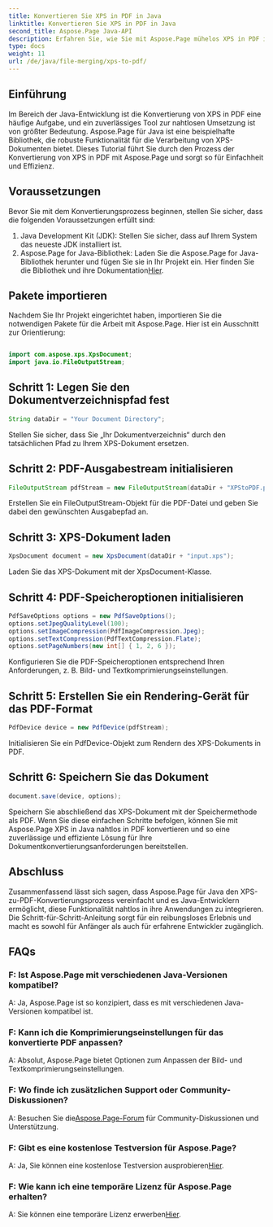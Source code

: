 ```yaml
---
title: Konvertieren Sie XPS in PDF in Java
linktitle: Konvertieren Sie XPS in PDF in Java
second_title: Aspose.Page Java-API
description: Erfahren Sie, wie Sie mit Aspose.Page mühelos XPS in PDF in Java konvertieren. Befolgen Sie unsere Schritt-für-Schritt-Anleitung für eine effiziente Dokumentenkonvertierung.
type: docs
weight: 11
url: /de/java/file-merging/xps-to-pdf/
---
```

## Einführung
Im Bereich der Java-Entwicklung ist die Konvertierung von XPS in PDF eine häufige Aufgabe, und ein zuverlässiges Tool zur nahtlosen Umsetzung ist von größter Bedeutung. Aspose.Page für Java ist eine beispielhafte Bibliothek, die robuste Funktionalität für die Verarbeitung von XPS-Dokumenten bietet. Dieses Tutorial führt Sie durch den Prozess der Konvertierung von XPS in PDF mit Aspose.Page und sorgt so für Einfachheit und Effizienz.
## Voraussetzungen
Bevor Sie mit dem Konvertierungsprozess beginnen, stellen Sie sicher, dass die folgenden Voraussetzungen erfüllt sind:
1. Java Development Kit (JDK): Stellen Sie sicher, dass auf Ihrem System das neueste JDK installiert ist.
2.  Aspose.Page for Java-Bibliothek: Laden Sie die Aspose.Page for Java-Bibliothek herunter und fügen Sie sie in Ihr Projekt ein. Hier finden Sie die Bibliothek und ihre Dokumentation[Hier](https://reference.aspose.com/page/java/).
## Pakete importieren
Nachdem Sie Ihr Projekt eingerichtet haben, importieren Sie die notwendigen Pakete für die Arbeit mit Aspose.Page. Hier ist ein Ausschnitt zur Orientierung:
```java

import com.aspose.xps.XpsDocument;
import java.io.FileOutputStream;
```
## Schritt 1: Legen Sie den Dokumentverzeichnispfad fest
```java
String dataDir = "Your Document Directory";
```
Stellen Sie sicher, dass Sie „Ihr Dokumentverzeichnis“ durch den tatsächlichen Pfad zu Ihrem XPS-Dokument ersetzen.
## Schritt 2: PDF-Ausgabestream initialisieren
```java
FileOutputStream pdfStream = new FileOutputStream(dataDir + "XPStoPDF.pdf");
```
Erstellen Sie ein FileOutputStream-Objekt für die PDF-Datei und geben Sie dabei den gewünschten Ausgabepfad an.
## Schritt 3: XPS-Dokument laden
```java
XpsDocument document = new XpsDocument(dataDir + "input.xps");
```
Laden Sie das XPS-Dokument mit der XpsDocument-Klasse.
## Schritt 4: PDF-Speicheroptionen initialisieren
```java
PdfSaveOptions options = new PdfSaveOptions();
options.setJpegQualityLevel(100);
options.setImageCompression(PdfImageCompression.Jpeg);
options.setTextCompression(PdfTextCompression.Flate);
options.setPageNumbers(new int[] { 1, 2, 6 });
```
Konfigurieren Sie die PDF-Speicheroptionen entsprechend Ihren Anforderungen, z. B. Bild- und Textkomprimierungseinstellungen.
## Schritt 5: Erstellen Sie ein Rendering-Gerät für das PDF-Format
```java
PdfDevice device = new PdfDevice(pdfStream);
```
Initialisieren Sie ein PdfDevice-Objekt zum Rendern des XPS-Dokuments in PDF.
## Schritt 6: Speichern Sie das Dokument
```java
document.save(device, options);
```
Speichern Sie abschließend das XPS-Dokument mit der Speichermethode als PDF.
Wenn Sie diese einfachen Schritte befolgen, können Sie mit Aspose.Page XPS in Java nahtlos in PDF konvertieren und so eine zuverlässige und effiziente Lösung für Ihre Dokumentkonvertierungsanforderungen bereitstellen.
## Abschluss
Zusammenfassend lässt sich sagen, dass Aspose.Page für Java den XPS-zu-PDF-Konvertierungsprozess vereinfacht und es Java-Entwicklern ermöglicht, diese Funktionalität nahtlos in ihre Anwendungen zu integrieren. Die Schritt-für-Schritt-Anleitung sorgt für ein reibungsloses Erlebnis und macht es sowohl für Anfänger als auch für erfahrene Entwickler zugänglich.
## FAQs
### F: Ist Aspose.Page mit verschiedenen Java-Versionen kompatibel?
A: Ja, Aspose.Page ist so konzipiert, dass es mit verschiedenen Java-Versionen kompatibel ist.
### F: Kann ich die Komprimierungseinstellungen für das konvertierte PDF anpassen?
A: Absolut, Aspose.Page bietet Optionen zum Anpassen der Bild- und Textkomprimierungseinstellungen.
### F: Wo finde ich zusätzlichen Support oder Community-Diskussionen?
 A: Besuchen Sie die[Aspose.Page-Forum](https://forum.aspose.com/c/page/39) für Community-Diskussionen und Unterstützung.
### F: Gibt es eine kostenlose Testversion für Aspose.Page?
 A: Ja, Sie können eine kostenlose Testversion ausprobieren[Hier](https://releases.aspose.com/).
### F: Wie kann ich eine temporäre Lizenz für Aspose.Page erhalten?
 A: Sie können eine temporäre Lizenz erwerben[Hier](https://purchase.aspose.com/temporary-license/).